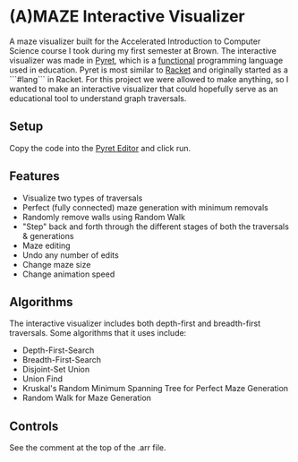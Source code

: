 # (A)MAZE Interactive Visualizer
A maze visualizer built for the Accelerated Introduction to Computer Science course I took during my first semester at Brown. The interactive visualizer was made in [Pyret](https://pyret.org/index.html), which is a [functional](https://en.wikipedia.org/wiki/Functional_programming) programming language used in education. Pyret is most similar to [Racket](https://en.wikipedia.org/wiki/Racket_(programming_language)) and originally started as a ```#lang``` in Racket. For this project we were allowed to make anything, so I wanted to make an interactive visualizer that could hopefully serve as an educational tool to understand graph traversals.

## Setup
Copy the code into the [Pyret Editor](https://code.pyret.org/editor) and click run.

## Features
- Visualize two types of traversals
- Perfect (fully connected) maze generation with minimum removals
- Randomly remove walls using Random Walk
- "Step" back and forth through the different stages of both the traversals & generations
- Maze editing
- Undo any number of edits
- Change maze size
- Change animation speed

## Algorithms

The interactive visualizer includes both depth-first and breadth-first traversals. Some algorithms that it uses include:
- Depth-First-Search
- Breadth-First-Search
- Disjoint-Set Union
- Union Find
- Kruskal's Random Minimum Spanning Tree for Perfect Maze Generation
- Random Walk for Maze Generation

## Controls
See the comment at the top of the .arr file.
